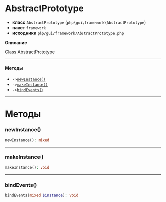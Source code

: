 # AbstractPrototype

- **класс** `AbstractPrototype` (`php\gui\framework\AbstractPrototype`)
- **пакет** `framework`
- **исходники** `php/gui/framework/AbstractPrototype.php`

**Описание**

Class AbstractPrototype

---

#### Методы

- `->`[`newInstance()`](#method-newinstance)
- `->`[`makeInstance()`](#method-makeinstance)
- `->`[`bindEvents()`](#method-bindevents)

---
# Методы

<a name="method-newinstance"></a>

### newInstance()
```php
newInstance(): mixed
```

---

<a name="method-makeinstance"></a>

### makeInstance()
```php
makeInstance(): void
```

---

<a name="method-bindevents"></a>

### bindEvents()
```php
bindEvents(mixed $instance): void
```
